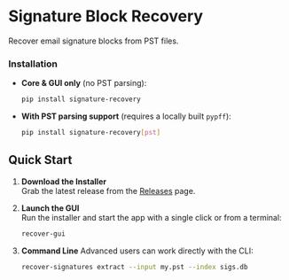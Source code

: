 # Signature Block Recovery

Recover email signature blocks from PST files.

### Installation

- **Core & GUI only** (no PST parsing):
  ```bash
  pip install signature-recovery
  ```

- **With PST parsing support** (requires a locally built `pypff`):
  ```bash
  pip install signature-recovery[pst]
  ```

## Quick Start

1. **Download the Installer**  
   Grab the latest release from the [Releases](https://github.com/epic-serendipity/Signature-Block-Recovery/releases) page.

2. **Launch the GUI**  
   Run the installer and start the app with a single click or from a terminal:
   ```bash
   recover-gui
   ```

3. **Command Line**
   Advanced users can work directly with the CLI:
   ```bash
   recover-signatures extract --input my.pst --index sigs.db
   ```
